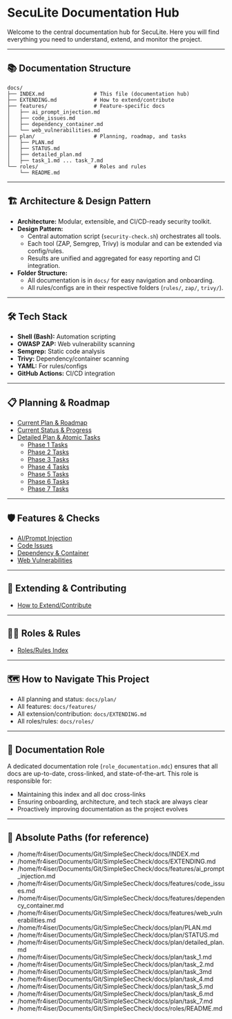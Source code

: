 # SecuLite Documentation Hub

Welcome to the central documentation hub for SecuLite. Here you will find everything you need to understand, extend, and monitor the project.

---

## 📚 Documentation Structure

```
docs/
├── INDEX.md                # This file (documentation hub)
├── EXTENDING.md            # How to extend/contribute
├── features/               # Feature-specific docs
│   ├── ai_prompt_injection.md
│   ├── code_issues.md
│   ├── dependency_container.md
│   └── web_vulnerabilities.md
├── plan/                   # Planning, roadmap, and tasks
│   ├── PLAN.md
│   ├── STATUS.md
│   ├── detailed_plan.md
│   ├── task_1.md ... task_7.md
└── roles/                  # Roles and rules
    └── README.md
```

---

## 🏗️ Architecture & Design Pattern

- **Architecture:** Modular, extensible, and CI/CD-ready security toolkit.
- **Design Pattern:**
  - Central automation script (`security-check.sh`) orchestrates all tools.
  - Each tool (ZAP, Semgrep, Trivy) is modular and can be extended via config/rules.
  - Results are unified and aggregated for easy reporting and CI integration.
- **Folder Structure:**
  - All documentation is in `docs/` for easy navigation and onboarding.
  - All rules/configs are in their respective folders (`rules/`, `zap/`, `trivy/`).

---

## 🛠️ Tech Stack
- **Shell (Bash):** Automation scripting
- **OWASP ZAP:** Web vulnerability scanning
- **Semgrep:** Static code analysis
- **Trivy:** Dependency/container scanning
- **YAML:** For rules/configs
- **GitHub Actions:** CI/CD integration

---

## 📋 Planning & Roadmap
- [Current Plan & Roadmap](plan/PLAN.md)
- [Current Status & Progress](plan/STATUS.md)
- [Detailed Plan & Atomic Tasks](plan/detailed_plan.md)
  - [Phase 1 Tasks](plan/task_1.md)
  - [Phase 2 Tasks](plan/task_2.md)
  - [Phase 3 Tasks](plan/task_3md)
  - [Phase 4 Tasks](plan/task_4.md)
  - [Phase 5 Tasks](plan/task_5.md)
  - [Phase 6 Tasks](plan/task_6.md)
  - [Phase 7 Tasks](plan/task_7.md)

---

## 🛡️ Features & Checks
- [AI/Prompt Injection](features/ai_prompt_injection.md)
- [Code Issues](features/code_issues.md)
- [Dependency & Container](features/dependency_container.md)
- [Web Vulnerabilities](features/web_vulnerabilities.md)

---

## 🧩 Extending & Contributing
- [How to Extend/Contribute](EXTENDING.md)

---

## 🧑‍💻 Roles & Rules
- [Roles/Rules Index](roles/README.md)

---

## 🗺️ How to Navigate This Project
- All planning and status: `docs/plan/`
- All features: `docs/features/`
- All extension/contribution: `docs/EXTENDING.md`
- All roles/rules: `docs/roles/`

---

## 📖 Documentation Role

A dedicated documentation role (`role_documentation.mdc`) ensures that all docs are up-to-date, cross-linked, and state-of-the-art. This role is responsible for:
- Maintaining this index and all doc cross-links
- Ensuring onboarding, architecture, and tech stack are always clear
- Proactively improving documentation as the project evolves 

---

## 📂 Absolute Paths (for reference)

- /home/fr4iser/Documents/Git/SimpleSecCheck/docs/INDEX.md
- /home/fr4iser/Documents/Git/SimpleSecCheck/docs/EXTENDING.md
- /home/fr4iser/Documents/Git/SimpleSecCheck/docs/features/ai_prompt_injection.md
- /home/fr4iser/Documents/Git/SimpleSecCheck/docs/features/code_issues.md
- /home/fr4iser/Documents/Git/SimpleSecCheck/docs/features/dependency_container.md
- /home/fr4iser/Documents/Git/SimpleSecCheck/docs/features/web_vulnerabilities.md
- /home/fr4iser/Documents/Git/SimpleSecCheck/docs/plan/PLAN.md
- /home/fr4iser/Documents/Git/SimpleSecCheck/docs/plan/STATUS.md
- /home/fr4iser/Documents/Git/SimpleSecCheck/docs/plan/detailed_plan.md
- /home/fr4iser/Documents/Git/SimpleSecCheck/docs/plan/task_1.md
- /home/fr4iser/Documents/Git/SimpleSecCheck/docs/plan/task_2.md
- /home/fr4iser/Documents/Git/SimpleSecCheck/docs/plan/task_3md
- /home/fr4iser/Documents/Git/SimpleSecCheck/docs/plan/task_4.md
- /home/fr4iser/Documents/Git/SimpleSecCheck/docs/plan/task_5.md
- /home/fr4iser/Documents/Git/SimpleSecCheck/docs/plan/task_6.md
- /home/fr4iser/Documents/Git/SimpleSecCheck/docs/plan/task_7.md
- /home/fr4iser/Documents/Git/SimpleSecCheck/docs/roles/README.md 